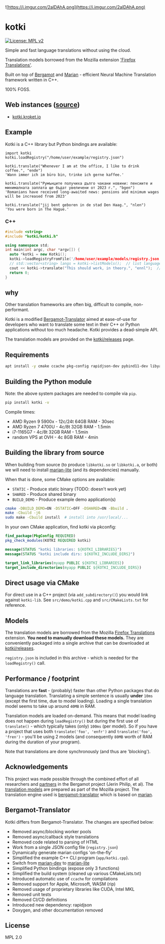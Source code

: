 ![https://i.imgur.com/2alDAhA.png](https://i.imgur.com/2alDAhA.png)

# kotki

[![License: MPL v2](https://img.shields.io/badge/License-MPL%20v2-blue.svg)](https://www.mozilla.org/en-US/MPL/2.0/)

Simple and fast language translations without using the cloud.

Translation models borrowed from the Mozilla extension ['Firefox Translations'](https://addons.mozilla.org/en-US/firefox/addon/firefox-translations/). 

Built on top of [Bergamot](https://browser.mt/) and 
[Marian](https://github.com/kroketio/marian-lite/) - efficient Neural Machine Translation framework written in C++. 

100% FOSS.

## Web instances ([source](https://github.com/kroketio/kotki-web))

- [kotki.kroket.io](https://kotki.kroket.io)

## Example

Kotki is a C++ library but Python bindings are available:

```python3
import kotki
kotki.loadRegistry("/home/user/example/registry.json")

kotki.translate("Whenever I am at the office, I like to drink coffee.", "ende")
'Wann immer ich im büro bin, trinke ich gerne kaffee.'

kotki.translate("Румънците получиха дълго чакани новини: пенсиите и минималната заплата ще бъдат увеличени от 2023 г.", "bgen")
'Romanians have received long-awaited news: pensions and minimum wages will be increased from 2023'

kotki.translate("jij bent geboren in de stad Den Haag.", "nlen")
'You were born in The Hague.'
```

### C++

```cpp
#include <string>
#include "kotki/kotki.h"

using namespace std;
int main(int argc, char *argv[]) {
  auto *kotki = new Kotki();
  kotki->loadRegistryFromFile('/home/user/example/models/registry.json');
  // std::vector<string> langs = kotki->listModels();  // list languages
  cout << kotki->translate("This should work, in theory.", "ennl");  // English to Dutch
  return 0;
}
```

## why

Other translation frameworks are often big, difficult to compile, non-performant.

Kotki is a modified [Bergamot-Translator](https://github.com/browsermt/bergamot-translator/) aimed
at ease-of-use for developers who want to translate some text in their C++ or Python
applications without too much headache. Kotki provides a dead-simple API.

The translation models are provided on the [kotki/releases](https://github.com/kroketio/kotki/releases) page.

## Requirements

```bash
apt install -y cmake ccache pkg-config rapidjson-dev pybind11-dev libyaml-cpp-dev 
```

## Building the Python module

Note: the above system packages are needed to compile via `pip`.

```bash
pip install kotki -v
```

Compile times:

- AMD Ryzen 9 5900x - 12c/24t 64GB RAM - 30sec
- AMD Ryzen 7 4700U - 4c/8t 32GB RAM - 1.5min
- i7-1165G7 - 4c/8t 32GB RAM - 1.5min
- random VPS at OVH - 4c 8GB RAM - 4min

## Building the library from source

When building from source (to produce `libkotki.so` or `libkotki.a`, or both) we will need to 
install [marian-lite](https://github.com/kroketio/marian-lite) (and its dependencies) manually.

When that is done, some CMake options are available:

- `STATIC` - Produce static binary (TODO: doesn't work yet)
- `SHARED` - Produce shared binary
- `BUILD_DEMO` - Produce example demo application(s)

```bash
cmake -DBUILD_DEMO=ON -DSTATIC=OFF -DSHARED=ON -Bbuild .
make -Cbuild -j6
sudo make -Cbuild install  # install into /usr/local/...
```

In your own CMake application, find kotki via pkconfig:

```cmake
find_package(PkgConfig REQUIRED)
pkg_check_modules(KOTKI REQUIRED kotki)

message(STATUS "kotki libraries: ${KOTKI_LIBRARIES}")
message(STATUS "kotki include dirs: ${KOTKI_INCLUDE_DIRS}")

target_link_libraries(myapp PUBLIC ${KOTKI_LIBRARIES})
target_include_directories(myapp PUBLIC ${KOTKI_INCLUDE_DIRS})
```

## Direct usage via CMake

For direct use in a C++ project (via `add_subdirectory()`) you would link 
against `kotki-lib`. See `src/demo/kotki.cpp` and `src/CMakeLists.txt` for reference.

## Models

The translation models are borrowed from the
Mozilla [Firefox Translations](https://addons.mozilla.org/en-US/firefox/addon/firefox-translations/)
extension. **You need to manually download these models.** They are conveniently packaged into a single
archive that can be downloaded at [kotki/releases](https://github.com/kroketio/kotki/releases).

`registry.json` is included in this archive - which is needed for the `loadRegistry()` call.

## Performance / footprint

Translations are **fast** - (probably) faster than other Python packages that do 
language translation. Translating a simple sentence is
usually **under** `10ms` (except the first time, due to model loading). Loading a
single translation model seems to take up around `40MB` in RAM.

Translation models are loaded on-demand. This means that model
loading does not happen during `loadRegistry()` but during the first use
of `translate()` - which typically takes (only) `100ms` (per model). So if you have
a project that uses both `translate('foo', 'enfr')` and `translate('foo', 'fren')` - you'll be using 2
models (and consequently `80MB` worth of RAM during the duration of your program).

Note that translations are done synchronously (and thus are 'blocking').

## Acknowledgements

This project was made possible through the combined effort of all researchers
and [partners](https://browser.mt/partners/) in the Bergamot project (Jerin Philip, et al). The
[translation models](https://github.com/mozilla/firefox-translations/blob/main/extension/model/modelRegistry.js) are
prepared as part of the Mozilla project. The translation engine used is
[bergamot-translator](https://github.com/browsermt/bergamot-translator) which
is based on [marian](https://github.com/browsermt/marian-dev).

## Bergamot-Translator

Kotki differs from Bergamot-Translator. The changes are specified below:

- Removed async/blocking worker pools
- Removed async/callback style translations
- Removed code related to parsing of HTML
- Work from a single JSON config file (`registry.json`)
- Dynamically generate marian configs 'on-the-fly'
- Simplified the example C++ CLI program (`app/kotki.cpp`).
- Switch from [marian-dev](https://github.com/browsermt/marian-dev) to [marian-lite](https://github.com/kroketio/marian-lite)
- Simplified Python bindings (expose only 3 functions)
- Simplified the build system (cleaned up various CMakeLists.txt)
- Introduced automatic use of `ccache` for compilations
- Removed support for Apple, Microsoft, WASM (rip)
- Removed usage of proprietary libraries like CUDA, Intel MKL
- Removed unit tests
- Removed CI/CD definitions
- Introduced new dependency: rapidjson
- Doxygen, and other documentation removed

## License

MPL 2.0